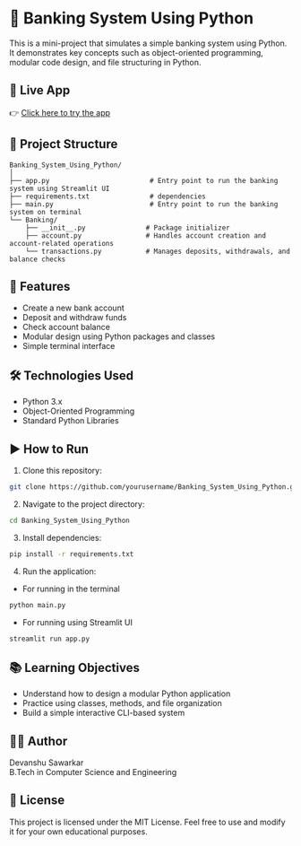 
# 🏦 Banking System Using Python

This is a mini-project that simulates a simple banking system using Python. It demonstrates key concepts such as object-oriented programming, modular code design, and file structuring in Python.

## 🚀 Live App
👉 [Click here to try the app]([https://forestfiredetectionusingsatelliteimagery-devanshusawarkar.streamlit.app/](https://bankingsystemusingpython-devanshusawarkar.streamlit.app/))

## 📁 Project Structure

```
Banking_System_Using_Python/
│
├── app.py                         # Entry point to run the banking system using Streamlit UI
├── requirements.txt               # dependencies
├── main.py                        # Entry point to run the banking system on terminal
└── Banking/
    ├── __init__.py               # Package initializer
    ├── account.py                # Handles account creation and account-related operations
    └── transactions.py           # Manages deposits, withdrawals, and balance checks
```

## 🚀 Features

- Create a new bank account
- Deposit and withdraw funds
- Check account balance
- Modular design using Python packages and classes
- Simple terminal interface

## 🛠️ Technologies Used

- Python 3.x
- Object-Oriented Programming
- Standard Python Libraries

## ▶️ How to Run

1. Clone this repository:

```bash
git clone https://github.com/yourusername/Banking_System_Using_Python.git
```

2. Navigate to the project directory:

```bash
cd Banking_System_Using_Python
```

3. Install dependencies:
```bash
pip install -r requirements.txt
```

4. Run the application:
- For running in the terminal
```bash
python main.py
```
- For running using Streamlit UI
```bash
streamlit run app.py
```

## 📚 Learning Objectives

- Understand how to design a modular Python application
- Practice using classes, methods, and file organization
- Build a simple interactive CLI-based system

## 🧑‍💻 Author

Devanshu Sawarkar  
B.Tech in Computer Science and Engineering

## 📄 License

This project is licensed under the MIT License. Feel free to use and modify it for your own educational purposes.
